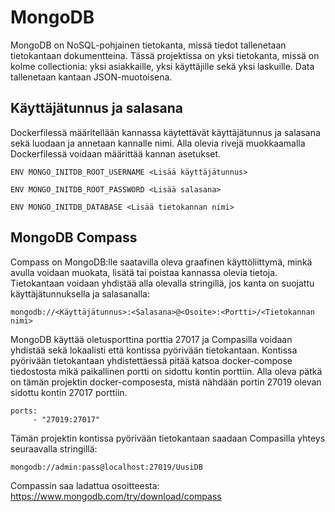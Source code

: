 # MongoDB

MongoDB on NoSQL-pohjainen tietokanta, missä tiedot tallenetaan tietokantaan dokumentteina. Tässä projektissa on yksi tietokanta, missä on kolme collectionia: yksi asiakkaille, yksi käyttäjille sekä yksi laskuille. Data tallenetaan kantaan JSON-muotoisena.

## Käyttäjätunnus ja salasana

Dockerfilessä määritellään kannassa käytettävät käyttäjätunnus ja salasana sekä luodaan ja annetaan kannalle nimi. Alla olevia rivejä muokkaamalla Dockerfilessä voidaan määrittää kannan asetukset.

```
ENV MONGO_INITDB_ROOT_USERNAME <Lisää käyttäjätunnus>

ENV MONGO_INITDB_ROOT_PASSWORD <Lisää salasana>

ENV MONGO_INITDB_DATABASE <Lisää tietokannan nimi>
```

## MongoDB Compass

 Compass on MongoDB:lle saatavilla oleva graafinen käyttöliittymä, minkä avulla voidaan muokata, lisätä tai poistaa kannassa olevia tietoja. Tietokantaan voidaan yhdistää alla olevalla stringillä, jos kanta on suojattu käyttäjätunnuksella ja salasanalla:
 
 ```
 mongodb://<Käyttäjätunnus>:<Salasana>@<Osoite>:<Portti>/<Tietokannan nimi>
 ```
 
 MongoDB käyttää oletusporttina porttia 27017 ja Compasilla voidaan yhdistää sekä lokaalisti että kontissa pyörivään tietokantaan. Kontissa pyörivään tietokantaan yhdistettäessä pitää katsoa docker-compose tiedostosta mikä paikallinen portti on sidottu kontin porttiin. Alla oleva pätkä on tämän projektin docker-composesta, mistä nähdään portin 27019 olevan sidottu kontin 27017 porttiin.
 
 ```
 ports:
      - "27019:27017"
 ``` 
 
 Tämän projektin kontissa pyörivään tietokantaan saadaan Compasilla yhteys seuraavalla stringillä:
 
 ```
 mongodb://admin:pass@localhost:27019/UusiDB
 ```
 
 Compassin saa ladattua osoitteesta: https://www.mongodb.com/try/download/compass
 
 
